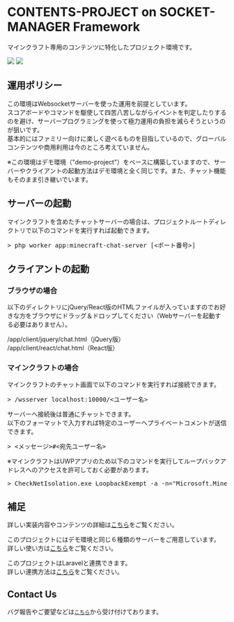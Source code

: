 # CONTENTS-PROJECT on SOCKET-MANAGER Framework
マインクラフト専用のコンテンツに特化したプロジェクト環境です。

<img src="https://socket-manager.github.io/document/minecraft-contents/img/bow-mine/thunder_cannon.gif" />

<img src="https://socket-manager.github.io/document/minecraft-contents/img/bow-mine/explode_gatling_min.gif" />

## 運用ポリシー
この環境はWebsocketサーバーを使った運用を前提としています。<br />
スコアボードやコマンドを駆使して四苦八苦しながらイベントを判定したりするのを避け、サーバープログラミングを使って極力運用の負担を減らそうというのが狙いです。<br />
基本的にはファミリー向けに楽しく遊べるものを目指しているので、グローバルコンテンツや商用利用は今のところ考えていません。

※この環境はデモ環境（"demo-project"）をベースに構築していますので、サーバーやクライアントの起動方法はデモ環境と全く同じです。また、チャット機能もそのまま引き継いでいます。

## サーバーの起動
マインクラフトを含めたチャットサーバーの場合は、プロジェクトルートディレクトリで以下のコマンドを実行すれば起動できます。

<pre>
> php worker app:minecraft-chat-server [<ポート番号>]
</pre>

## クライアントの起動
### ブラウザの場合
以下のディレクトリにjQuery/React版のHTMLファイルが入っていますのでお好きな方をブラウザにドラッグ＆ドロップしてください（Webサーバーを起動する必要はありません）。

/app/client/jquery/chat.html（jQuery版）<br />
/app/client/react/chat.html（React版）

### マインクラフトの場合
マインクラフトのチャット画面で以下のコマンドを実行すれば接続できます。

<pre>
> /wsserver localhost:10000/<ユーザー名>
</pre>

サーバーへ接続後は普通にチャットできます。<br />
以下のフォーマットで入力すれば特定のユーザーへプライベートコメントが送信できます。

<pre>
> <メッセージ>#<宛先ユーザー名>
</pre>

※マインクラフトはUWPアプリのため以下のコマンドを実行してループバックアドレスへのアクセスを許可しておく必要があります。

<pre>
> CheckNetIsolation.exe LoopbackExempt -a -n="Microsoft.MinecraftUWP_8wekyb3d8bbwe"
</pre>

## 補足
詳しい実装内容やコンテンツの詳細は<a href="https://socket-manager.github.io/document/minecraft-contents/">こちら</a>をご覧ください。

このプロジェクトにはデモ環境と同じ６種類のサーバーをご用意しています。<br />
詳しい使い方は<a href="https://socket-manager.github.io/document/extra-demo.html">こちら</a>をご覧ください。

このプロジェクトはLaravelと連携できます。<br />
詳しい連携方法は<a href="https://socket-manager.github.io/document/laravel.html">こちら</a>をご覧ください。

## Contact Us

バグ報告やご要望などは<a href="mailto:lib.tech.engineer@gmail.com">`こちら`</a>から受け付けております。
